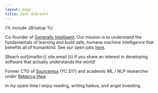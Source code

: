 ```yaml
---
layout: page
title: Josh Albrecht
---
```

{% include JB/setup %}

Co-founder of [Generally Intelligent](https://generallyintelligent.ai/). 
Our mission is to understand the fundamentals of learning and build safe, humane machine intelligence that benefits all of humankind.
See our open jobs [here](https://www.notion.so/Generally-Intelligent-Job-Board-62b9247c778447989ec8006951843ce8).

[Reach out](mailto:{{ site.email }}) if you share an interest in developing software that actually understands the world!

Former CTO of [Sourceress](https://techcrunch.com/2017/11/07/sourceress-raises-3-5m-to-find-candidates-that-managers-want-without-realizing-it/) (YC S17) and academic ML / NLP researcher under [Rebecca Hwa](https://people.cs.pitt.edu/~hwa/).

In my spare time I enjoy reading, writing haikus, and angel investing.

